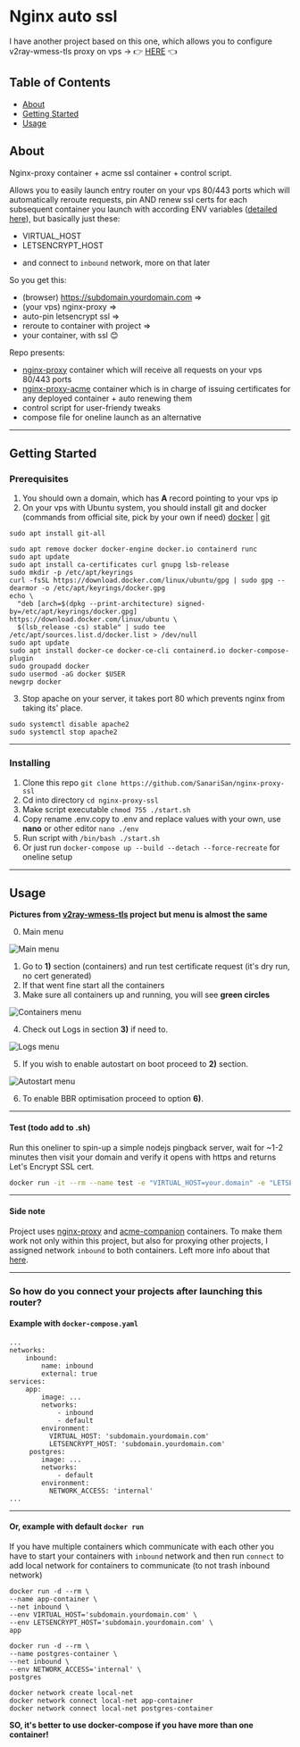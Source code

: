 # Nginx auto ssl

I have another project based on this one, which allows you to configure v2ray-wmess-tls proxy on vps -> 👉 [HERE](https://github.com/SanariSan/v2ray-ws-tls) 👈

## Table of Contents

- [About](#about)
- [Getting Started](#getting_started)
- [Usage](#usage)

## About <a name = "about"></a>

Nginx-proxy container + acme ssl container + control script.

Allows you to easily launch entry router on your vps 80/443 ports which will automatically reroute requests, pin AND renew ssl certs for each subsequent container you launch with according ENV variables ([detailed here](https://github.com/nginx-proxy/nginx-proxy)), but basically just these:

- VIRTUAL_HOST
- LETSENCRYPT_HOST

* and connect to `inbound` network, more on that later

So you get this:

- (browser) https://subdomain.yourdomain.com =>
- (your vps) nginx-proxy =>
- auto-pin letsencrypt ssl =>
- reroute to container with project =>
- your container, with ssl 😊

Repo presents:

- [nginx-proxy](https://github.com/nginx-proxy/nginx-proxy) container which will receive all requests on your vps 80/443 ports
- [nginx-proxy-acme](https://github.com/nginx-proxy/acme-companion) container which is in charge of issuing certificates for any deployed container + auto renewing them
- control script for user-friendy tweaks
- compose file for oneline launch as an alternative

---

## Getting Started <a name = "getting_started"></a>

### Prerequisites

1. You should own a domain, which has **A** record pointing to your vps ip
2. On your vps with Ubuntu system, you should install git and docker (commands from official site, pick by your own if need) [docker](https://docs.docker.com/engine/install/ubuntu/) | [git](https://git-scm.com/book/en/v2/Getting-Started-Installing-Git)

```
sudo apt install git-all

sudo apt remove docker docker-engine docker.io containerd runc
sudo apt update
sudo apt install ca-certificates curl gnupg lsb-release
sudo mkdir -p /etc/apt/keyrings
curl -fsSL https://download.docker.com/linux/ubuntu/gpg | sudo gpg --dearmor -o /etc/apt/keyrings/docker.gpg
echo \
  "deb [arch=$(dpkg --print-architecture) signed-by=/etc/apt/keyrings/docker.gpg] https://download.docker.com/linux/ubuntu \
  $(lsb_release -cs) stable" | sudo tee /etc/apt/sources.list.d/docker.list > /dev/null
sudo apt update
sudo apt install docker-ce docker-ce-cli containerd.io docker-compose-plugin
sudo groupadd docker
sudo usermod -aG docker $USER
newgrp docker
```

3. Stop apache on your server, it takes port 80 which prevents nginx from taking its' place.

```
sudo systemctl disable apache2
sudo systemctl stop apache2
```

---

### Installing

1. Clone this repo `git clone https://github.com/SanariSan/nginx-proxy-ssl`
2. Cd into directory `cd nginx-proxy-ssl`
3. Make script executable `chmod 755 ./start.sh`
4. Copy rename .env.copy to .env and replace values with your own, use **nano** or other editor `nano ./env`
5. Run script with `/bin/bash ./start.sh`
6. Or just run `docker-compose up --build --detach --force-recreate` for oneline setup

---

## Usage <a name = "usage"></a>

**Pictures from [v2ray-wmess-tls](https://github.com/SanariSan/v2ray-ws-tls) project but menu is almost the same**

0. Main menu

![Main menu](https://github.com/SanariSan/v2ray-ws-tls/blob/master/assets/general.png?raw=true)

1. Go to **1)** section (containers) and run test certificate request (it's dry run, no cert generated)
2. If that went fine start all the containers
3. Make sure all containers up and running, you will see **green circles**

![Containers menu](https://github.com/SanariSan/v2ray-ws-tls/blob/master/assets/containers_.png?raw=true)

4. Check out Logs in section **3)** if need to.

![Logs menu](https://github.com/SanariSan/v2ray-ws-tls/blob/master/assets/logs.png?raw=true)

5. If you wish to enable autostart on boot proceed to **2)** section.

![Autostart menu](https://github.com/SanariSan/v2ray-ws-tls/blob/master/assets/autostart.png?raw=true)

6. To enable BBR optimisation proceed to option **6)**.

---

#### Test (todo add to .sh)

Run this oneliner to spin-up a simple nodejs pingback server, wait for ~1-2 minutes then visit your domain and verify it opens with https and returns Let's Encrypt SSL cert.

```sh
docker run -it --rm --name test -e "VIRTUAL_HOST=your.domain" -e "LETSENCRYPT_HOST=your.domain" --net inbound node:alpine sh -c 'echo "require(\"http\").createServer((_,res)=>{res.writeHead(200);res.end(\"OK\");}).listen(80)" | node'
```

---

#### Side note

Project uses [nginx-proxy](https://github.com/nginx-proxy/nginx-proxy) and [acme-companion](https://github.com/nginx-proxy/acme-companion) containers. To make them work not only within this project, but also for proxying other projects, I assigned network `inbound` to both containers. Left more info about that [here](https://github.com/nginx-proxy/nginx-proxy/issues/1081#issuecomment-1372296950).

---

### So how do you connect your projects after launching this router?

#### Example with `docker-compose.yaml`

```
...
networks:
    inbound:
        name: inbound
        external: true
services:
    app:
        image: ...
        networks:
            - inbound
            - default
        environment:
          VIRTUAL_HOST: 'subdomain.yourdomain.com'
          LETSENCRYPT_HOST: 'subdomain.yourdomain.com'
     postgres:
        image: ...
        networks:
            - default
        environment:
          NETWORK_ACCESS: 'internal'
...
```

---

#### Or, example with default `docker run`

If you have multiple containers which communicate with each other you have to start your containers with `inbound` network and then run `connect` to add local network for containers to communicate (to not trash inbound network)

```
docker run -d --rm \
--name app-container \
--net inbound \
--env VIRTUAL_HOST='subdomain.yourdomain.com' \
--env LETSENCRYPT_HOST='subdomain.yourdomain.com' \
app

docker run -d --rm \
--name postgres-container \
--net inbound \
--env NETWORK_ACCESS='internal' \
postgres

docker network create local-net
docker network connect local-net app-container
docker network connect local-net postgres-container
```

**SO, it's better to use docker-compose if you have more than one container!**
